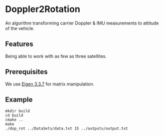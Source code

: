 # Doppler2Rotation
An algorithm transforming carrier Doppler & IMU measurements to attitude of the vehicle.

## Features
Being able to work with as few as three satellites.

## Prerequisites
We use [Eigen 3.3.7](http://eigen.tuxfamily.org) for matrix manipulation.

## Example
    mkdir build
    cd build
    cmake ..
    make
    ./dop_rot ../DataSets/data.txt 15 ../outputs/output.txt
